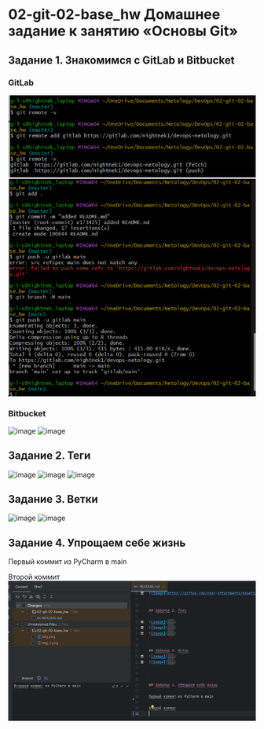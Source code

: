 # 02-git-02-base_hw Домашнее задание к занятию «Основы Git»

## Задание 1. Знакомимся с GitLab и Bitbucket

### GitLab
![alt text](image.png)
![alt text](image-1.png)
### Bitbucket
![image](https://github.com/user-attachments/assets/b2e17baf-a96c-4581-ae7d-bba8bce745f8)
![image](https://github.com/user-attachments/assets/e3c89e03-43c2-46e7-94cb-cefaf909839d)


## Задание 2. Теги

![image](https://github.com/user-attachments/assets/0809c3e2-ec57-4a1a-abe2-a0464e62ceb3)
![image](https://github.com/user-attachments/assets/86a4a36d-e612-4713-bf8b-aa828bbefd6c)
![image](https://github.com/user-attachments/assets/c23243b0-f0cc-48a9-aff4-14bca600112d)


## Задание 3. Ветки
![image](https://github.com/user-attachments/assets/2b367615-5946-4dd6-9725-3e7acdb8f29a)
![image](https://github.com/user-attachments/assets/99271858-7ae6-442c-8d8a-776ca94c5b6f)



## Задание 4. Упрощаем себе жизнь

Первый коммит из PyCharm в main

Второй коммит
![img_4.png](img_4.png)
